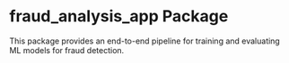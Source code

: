 # fraud_analysis_app Package

This package provides an end-to-end pipeline for training and evaluating ML models for fraud detection.
